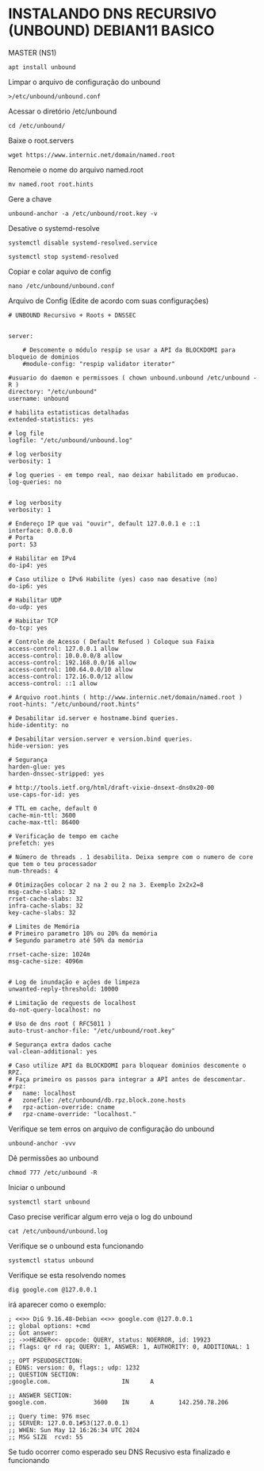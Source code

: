 # INSTALANDO DNS RECURSIVO (UNBOUND) DEBIAN11 BASICO
MASTER (NS1)
```plaintext
apt install unbound
```
Limpar o arquivo de configuração do unbound
```plaintext
>/etc/unbound/unbound.conf
```
Acessar o diretório /etc/unbound
```plaintext
cd /etc/unbound/
```
Baixe o root.servers
```plaintext
wget https://www.internic.net/domain/named.root
```
Renomeie o nome do arquivo named.root
```plaintext
mv named.root root.hints
```
Gere a chave
```plaintext
unbound-anchor -a /etc/unbound/root.key -v
```
Desative o systemd-resolve
```plaintext
systemctl disable systemd-resolved.service
```
```plaintext
systemctl stop systemd-resolved
```
Copiar e colar aquivo de config
```plaintext
nano /etc/unbound/unbound.conf 
```
Arquivo de Config (Edite de acordo com suas configurações)
```plaintext
# UNBOUND Recursivo + Roots + DNSSEC

 
server:

    # Descomente o módulo respip se usar a API da BLOCKDOMI para bloqueio de dominios
    #module-config: "respip validator iterator"
 
#usuario do daemon e permissoes ( chown unbound.unbound /etc/unbound -R )
directory: "/etc/unbound"
username: unbound
 
# habilita estatisticas detalhadas
extended-statistics: yes
 
# log file
logfile: "/etc/unbound/unbound.log"
 
# log verbosity
verbosity: 1
 
# log queries - em tempo real, nao deixar habilitado em producao.
log-queries: no
 
 
# log verbosity
verbosity: 1
 
# Endereço IP que vai "ouvir", default 127.0.0.1 e ::1
interface: 0.0.0.0
# Porta
port: 53
 
# Habilitar em IPv4
do-ip4: yes
 
# Caso utilize o IPv6 Habilite (yes) caso nao desative (no)
do-ip6: yes
 
# Habilitar UDP
do-udp: yes
 
# Habiitar TCP
do-tcp: yes
 
# Controle de Acesso ( Default Refused ) Coloque sua Faixa
access-control: 127.0.0.1 allow
access-control: 10.0.0.0/8 allow
access-control: 192.168.0.0/16 allow
access-control: 100.64.0.0/10 allow
access-control: 172.16.0.0/12 allow
access-control: ::1 allow
 
# Arquivo root.hints ( http://www.internic.net/domain/named.root )
root-hints: "/etc/unbound/root.hints"
 
# Desabilitar id.server e hostname.bind queries.
hide-identity: no
 
# Desabilitar version.server e version.bind queries.
hide-version: yes
 
# Segurança
harden-glue: yes
harden-dnssec-stripped: yes
 
# http://tools.ietf.org/html/draft-vixie-dnsext-dns0x20-00
use-caps-for-id: yes
 
# TTL em cache, default 0
cache-min-ttl: 3600
cache-max-ttl: 86400
 
# Verificação de tempo em cache
prefetch: yes
 
# Número de threads . 1 desabilita. Deixa sempre com o numero de core que tem o teu processador
num-threads: 4
 
# Otimizações colocar 2 na 2 ou 2 na 3. Exemplo 2x2x2=8
msg-cache-slabs: 32
rrset-cache-slabs: 32
infra-cache-slabs: 32
key-cache-slabs: 32
 
# Limites de Memória 
# Primeiro parametro 10% ou 20% da memória
# Segundo parametro até 50% da memória  

rrset-cache-size: 1024m
msg-cache-size: 4096m
 
 
# Log de inundação e ações de limpeza
unwanted-reply-threshold: 10000
 
# Limitação de requests de localhost
do-not-query-localhost: no
 
# Uso de dns root ( RFC5011 )
auto-trust-anchor-file: "/etc/unbound/root.key"
 
# Segurança extra dados cache
val-clean-additional: yes

# Caso utilize API da BLOCKDOMI para bloquear dominios descomente o RPZ.
# Faça primeiro os passos para integrar a API antes de descomentar.
#rpz:
#   name: localhost
#   zonefile: /etc/unbound/db.rpz.block.zone.hosts
#   rpz-action-override: cname
#   rpz-cname-override: "localhost."
```

Verifique se tem erros on arquivo de configuração do unbound
```plaintext
unbound-anchor -vvv
```
Dê permissões ao unbound
```plaintext
chmod 777 /etc/unbound -R
```
Iniciar o unbound
```plaintext
systemctl start unbound
```
Caso precise verificar algum erro veja o log do unbound
```plaintext
cat /etc/unbound/unbound.log
```
Verifique se o unbound esta funcionando
```plaintext
systemctl status unbound
```
Verifique se esta resolvendo nomes
```plaintext
dig google.com @127.0.0.1
```
irá aparecer como o exemplo:
```plaintext
; <<>> DiG 9.16.48-Debian <<>> google.com @127.0.0.1
;; global options: +cmd
;; Got answer:
;; ->>HEADER<<- opcode: QUERY, status: NOERROR, id: 19923
;; flags: qr rd ra; QUERY: 1, ANSWER: 1, AUTHORITY: 0, ADDITIONAL: 1

;; OPT PSEUDOSECTION:
; EDNS: version: 0, flags:; udp: 1232
;; QUESTION SECTION:
;google.com.                    IN      A

;; ANSWER SECTION:
google.com.             3600    IN      A       142.250.78.206

;; Query time: 976 msec
;; SERVER: 127.0.0.1#53(127.0.0.1)
;; WHEN: Sun May 12 16:26:34 UTC 2024
;; MSG SIZE  rcvd: 55
```
Se tudo ocorrer como esperado seu DNS Recusivo esta finalizado e funcionando
